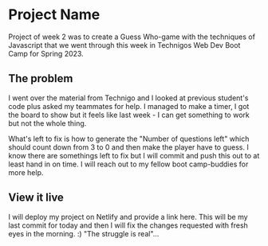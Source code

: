 # Project Name

Project of week 2 was to create a Guess Who-game with the techniques of Javascript that we went through this week in Technigos Web Dev Boot Camp for Spring 2023.

## The problem

I went over the material from Technigo and I looked at previous student's code plus asked my teammates for help.
I managed to make a timer, I got the board to show but it feels like last week - I can get something to work but not the whole thing.

What's left to fix is how to generate the "Number of questions left" which should count down from 3 to 0 and then make the player have to guess.
I know there are somethings left to fix but I will commit and push this out to at least hand in on time.
I will reach out to my fellow boot camp-buddies for more help.

## View it live

I will deploy my project on Netlify and provide a link here.
This will be my last commit for today and then I will fix the changes requested with fresh eyes in the morning. :)
"The struggle is real"...
